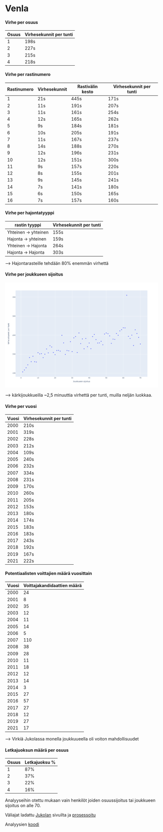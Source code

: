 # Venla

#### Virhe per osuus
| Osuus  | Virhesekunnit per tunti |
| ------------- | ------------- |
| 1  | 198s  |
| 2  | 227s  |
| 3  | 215s  |
| 4  | 218s  |

#### Virhe per rastinumero
| Rastinumero  | Virhesekunnit | Rastivälin kesto | Virhesekunnit per tunti |
| ------------- | ------------- | ------------- | ------------- |
| 1   | 21s  | 445s | 171s |
| 2   | 11s  | 191s | 207s |
| 3   | 11s  | 161s | 254s |
| 4   | 12s  | 165s | 262s |
| 5   |  9s  | 184s | 181s |
| 6   | 10s  | 205s | 191s |
| 7   | 11s  | 167s | 237s |
| 8   | 14s  | 188s | 270s |
| 9   | 12s  | 196s | 231s |
| 10  | 12s  | 151s | 300s |
| 11  |  9s  | 157s | 220s |
| 12  |  8s  | 155s | 201s |
| 13  |  9s  | 145s | 241s |
| 14  |  7s  | 141s | 180s |
| 15  |  6s  | 150s | 165s |
| 16  |  7s  | 157s | 160s |


#### Virhe per hajontatyyppi
| rastin tyyppi  | Virhesekunnit per tunti |
| ------------- | ------------- |
| Yhteinen -> yhteinen | 155s  |
| Hajonta -> yhteinen   | 159s  |
| Yhteinen -> Hajonta   | 264s  |
| Hajonta -> Hajonta   | 303s  |

--> Hajontarasteille tehdään 80% enemmän virhettä


#### Virhe per joukkueen sijoitus
![Virhe per joukkueen sijoitus](https://github.com/senttula/Jukola_analyses/blob/main/mistake_per_team_placement_ve.png)

--> kärkijoukkueilla ~2,5 minuuttia virhettä per tunti, muilla neljän luokkaa.

#### Virhe per vuosi
| Vuosi  | Virhesekunnit per tunti |
| ------------- | ------------- |
| 2000  | 210s  |
| 2001  | 319s  |
| 2002  | 228s  |
| 2003  | 212s  |
| 2004  | 109s  |
| 2005  | 240s  |
| 2006  | 232s  |
| 2007  | 334s  |
| 2008  | 231s  |
| 2009  | 170s  |
| 2010  | 260s  |
| 2011  | 205s  |
| 2012  | 153s  |
| 2013  | 180s  |
| 2014  | 174s  |
| 2015  | 183s  |
| 2016  | 183s  |
| 2017  | 243s  |
| 2018  | 192s  |
| 2019  | 167s  |
| 2021  | 222s  |


#### Potentiaalisten voittajien määrä vuosittain
| Vuosi  | Voittajakandidaattien määrä |
| ------------- | ------------- |
| 2000  |  24  |
| 2001  |   8  |
| 2002  |  35  |
| 2003  |  12  |
| 2004  |  11  |
| 2005  |  14  |
| 2006  |   5  |
| 2007  | 110  |
| 2008  |  38  |
| 2009  |  28  |
| 2010  |  11  |
| 2011  |  18  |
| 2012  |  12  |
| 2013  |  14  |
| 2014  |   3  |
| 2015  |  27  |
| 2016  |  57  |
| 2017  |  27  |
| 2018  |  12  |
| 2019  |  27  |
| 2021  |  17  |

--> Virkiä Jukolassa monella joukkuueella oli voiton mahdollisuudet

#### Letkajuoksun määrä per osuus
| Osuus  | Letkajuoksu % |
| ------------- | ------------- |
| 1  | 87% |
| 2  | 37% |
| 3  | 22% |
| 4  | 16% |



Analyyseihin otettu mukaan vain henkilöt joiden osuussijoitus tai joukkueen sijoitus on alle 70.

Väliajat ladattu [Jukolan](https://results.jukola.com/tulokset/fi/) sivuilta ja [prosessoitu](https://github.com/senttula/Jukola_analyses/blob/main/xml_to_csv.py)

Analyysien [koodi](https://github.com/senttula/Jukola_analyses/blob/main/main.py)
